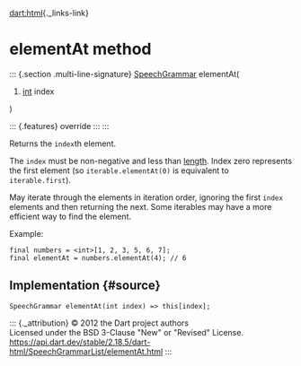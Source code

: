 [dart:html](../../dart-html/dart-html-library){._links-link}

elementAt method
================

::: {.section .multi-line-signature}
[SpeechGrammar](../speechgrammar-class) elementAt(

1.  [int](../../dart-core/int-class) index

)

::: {.features}
override
:::
:::

Returns the `index`th element.

The `index` must be non-negative and less than [length](length). Index
zero represents the first element (so `iterable.elementAt(0)` is
equivalent to `iterable.first`).

May iterate through the elements in iteration order, ignoring the first
`index` elements and then returning the next. Some iterables may have a
more efficient way to find the element.

Example:

``` {.language-dart data-language="dart"}
final numbers = <int>[1, 2, 3, 5, 6, 7];
final elementAt = numbers.elementAt(4); // 6
```

Implementation {#source}
--------------

``` {.language-dart data-language="dart"}
SpeechGrammar elementAt(int index) => this[index];
```

::: {._attribution}
© 2012 the Dart project authors\
Licensed under the BSD 3-Clause \"New\" or \"Revised\" License.\
<https://api.dart.dev/stable/2.18.5/dart-html/SpeechGrammarList/elementAt.html>
:::
